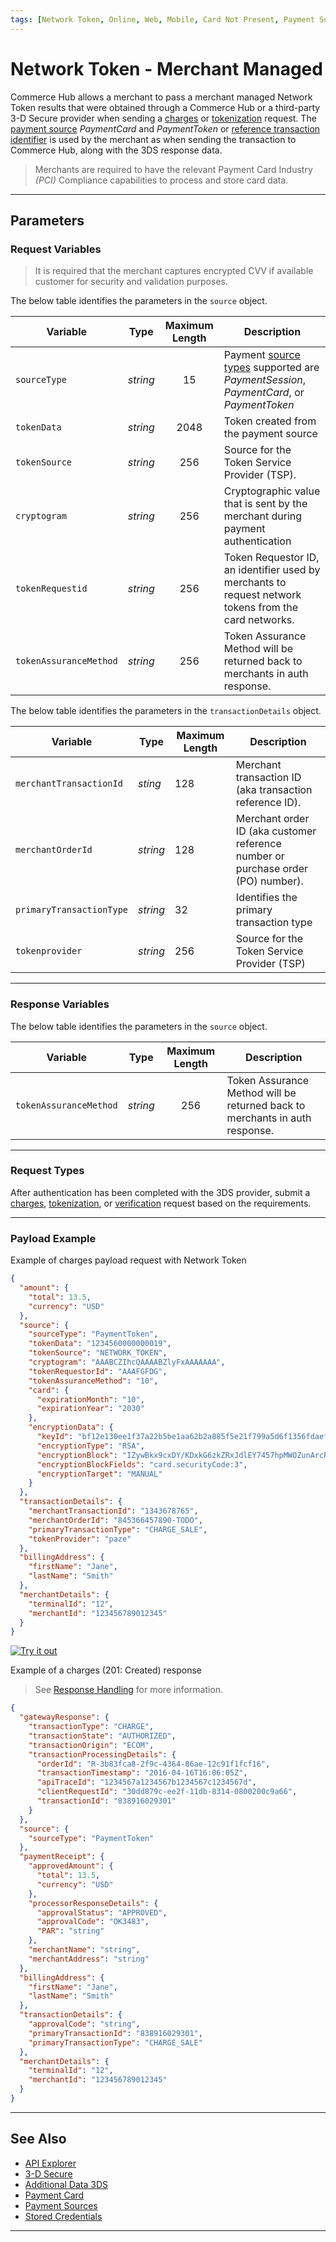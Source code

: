 ```yaml
---
tags: [Network Token, Online, Web, Mobile, Card Not Present, Payment Source]
---
```


# Network Token - Merchant Managed

Commerce Hub allows a merchant to pass a merchant managed Network Token results that were obtained through a Commerce Hub or a third-party 3-D Secure provider when sending a [charges](?path=docs/Resources/API-Documents/Payments/Charges.md) or [tokenization](?path=docs/Resources/API-Documents/Payments_VAS/Payment-Token.md) request. The [payment source](?path=docs/Resources/Guides/Payment-Sources/Source-Type.md) _PaymentCard_ and _PaymentToken_ or [reference transaction identifier](#request-with-reference-identifier) is used by the merchant as  when sending the transaction to Commerce Hub, along with the 3DS response data.

<!-- theme: warning -->
> Merchants are required to have the relevant Payment Card Industry _(PCI)_ Compliance capabilities to process and store card data.

---

## Parameters

### Request Variables

<!-- theme: warning -->
> It is required that the merchant captures encrypted CVV if available customer for security and validation purposes.

<!--
type: tab
titles: source, transactionDetails
-->

The below table identifies the parameters in the `source` object.

| Variable | Type | Maximum Length | Description |
| -------- | :--: | :------------: | ------------------ |
| `sourceType` | _string_ | 15 | Payment [source types](?path=docs/Resources/Guides/Payment-Sources/Source-Type.md) supported are _PaymentSession_, _PaymentCard_, or _PaymentToken_ |
| `tokenData` | _string_ | 2048 | Token created from the payment source |
| `tokenSource` | _string_ | 256 | Source for the Token Service Provider (TSP). |
| `cryptogram` | _string_ | 256 | Cryptographic value that is sent by the merchant during payment authentication |
| `tokenRequestid` | _string_ | 256 | Token Requestor ID, an identifier used by merchants to request network tokens from the card networks. |
| `tokenAssuranceMethod` | _string_ | 256 | Token Assurance Method will be returned back to merchants in auth response. |

<!--
type: tab
-->

The below table identifies the parameters in the `transactionDetails` object.

| Variable | Type | Maximum Length | Description |
| -------- | ---- | ------- | ------------------ |
| `merchantTransactionId` | _sting_ | 128 | Merchant transaction ID (aka transaction reference ID). |
| `merchantOrderId` | _string_ | 128 | Merchant order ID (aka customer reference number or purchase order (PO) number).|
| `primaryTransactionType` | _string_ | 32 | Identifies the primary transaction type |
| `tokenprovider` | _string_ | 256 | Source for the Token Service Provider (TSP) |

---

### Response Variables

<!--
type: tab
titles: source
-->

The below table identifies the parameters in the `source` object.

| Variable | Type | Maximum Length | Description |
| -------- | :--: | :------------: | ------------------ |
| `tokenAssuranceMethod` | _string_ | 256 | Token Assurance Method will be returned back to merchants in auth response. |

---

### Request Types

After authentication has been completed with the 3DS provider, submit a [charges](?path=docs/Resources/API-Documents/Payments/Charges.md), [tokenization](?path=docs/Resources/API-Documents/Payments_VAS/Payment-Token.md), or [verification](?path=docs/Resources/API-Documents/Payments_VAS/Verification.md) request based on the requirements.

<!-- type: tab-end -->

---

### Payload Example

<!--
type: tab
titles: Request, Response
-->

Example of charges payload request with Network Token

```json
{
  "amount": {
    "total": 13.5,
    "currency": "USD"
  },
  "source": {
    "sourceType": "PaymentToken",
    "tokenData": "1234560000000019",
    "tokenSource": "NETWORK_TOKEN",
    "cryptogram": "AAABCZIhcQAAAABZlyFxAAAAAAA",
    "tokenRequestorId": "AAAFGFDG",
    "tokenAssuranceMethod": "10",
    "card": {
      "expirationMonth": "10",
      "expirationYear": "2030"
    },
    "encryptionData": {
      "keyId": "bf12e130ee1f37a22b5be1aa62b2a885f5e21f799a5d6f1356fdaef611f2d04a",
      "encryptionType": "RSA",
      "encryptionBlock": "IZywBkx9cxDY/KDxkG6zkZRxJdlEY7457hpMWOZunArcRuk34ZhpQ==",
      "encryptionBlockFields": "card.securityCode:3",
      "encryptionTarget": "MANUAL"
    }
  },
  "transactionDetails": {
    "merchantTransactionId": "1343678765",
    "merchantOrderId": "845366457890-TODO",
    "primaryTransactionType": "CHARGE_SALE",
    "tokenProvider": "paze"
  },
  "billingAddress": {
    "firstName": "Jane",
    "lastName": "Smith"
  },
  "merchantDetails": {
    "terminalId": "12",
    "merchantId": "123456789012345"
  }
}
```

[![Try it out](../../../../assets/images/button.png)](../api/?type=post&path=/payments/v1/charges)

<!--
type: tab
-->

Example of a charges (201: Created) response

<!-- theme: info -->
> See [Response Handling](?path=docs/Resources/Guides/Response-Codes/Response-Handling.md) for more information.

```json
{
  "gatewayResponse": {
    "transactionType": "CHARGE",
    "transactionState": "AUTHORIZED",
    "transactionOrigin": "ECOM",
    "transactionProcessingDetails": {
      "orderId": "R-3b83fca8-2f9c-4364-86ae-12c91f1fcf16",
      "transactionTimestamp": "2016-04-16T16:06:05Z",
      "apiTraceId": "1234567a1234567b1234567c1234567d",
      "clientRequestId": "30dd879c-ee2f-11db-8314-0800200c9a66",
      "transactionId": "838916029301"
    }
  },
  "source": {
    "sourceType": "PaymentToken"
  },
  "paymentReceipt": {
    "approvedAmount": {
      "total": 13.5,
      "currency": "USD"
    },
    "processorResponseDetails": {
      "approvalStatus": "APPROVED",
      "approvalCode": "OK3483",
      "PAR": "string"
    },
    "merchantName": "string",
    "merchantAddress": "string"
  },
  "billingAddress": {
    "firstName": "Jane",
    "lastName": "Smith"
  },
  "transactionDetails": {
    "approvalCode": "string",
    "primaryTransactionId": "838916029301",
    "primaryTransactionType": "CHARGE_SALE"
  },
  "merchantDetails": {
    "terminalId": "12",
    "merchantId": "123456789012345"
  }
}

```

<!-- type: tab-end -->

---

## See Also

- [API Explorer](../api/?type=post&path=/payments/v1/charges)
- [3-D Secure](?path=docs/Online-Mobile-Digital/3D-Secure/3DSecure.md)
- [Additional Data 3DS](?path=docs/Resources/Master-Data/Additional-Data-3DS.md)
- [Payment Card](?path=docs/Resources/Guides/Payment-Sources/Payment-Card.md)
- [Payment Sources](?path=docs/Resources/Guides/Payment-Sources/Source-Type.md)
- [Stored Credentials](?path=docs/Resources/Guides/Payment-Sources/Source-Type.md)

---
